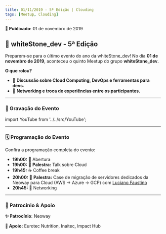 ```yaml
---
title: 01/11/2019 - 5ª Edição | Clouding
tags: [Meetup, Clouding]
---
```


**📅 Publicado:** 01 de novembro de 2019

## 💪 whiteStone_dev - 5ª Edição

Preparem-se para o último evento do ano da whiteStone_dev! No dia **01 de novembro de 2019**, aconteceu o quinto Meetup do grupo **whiteStone_dev**.

**O que rolou?**

- 💬 **Discussão sobre Cloud Computing, DevOps e ferramentas para devs.**
- 🔄 **Networking e troca de experiências entre os participantes.**

---

### 🎥 Gravação do Evento

import YouTube from '../../src/YouTube';

<YouTube id="sYax9N5Yd4U" />

---

### 🗓️ Programação do Evento

Confira a programação completa do evento:

- **19h00:** 🚪 Abertura
- **19h00:** 🌟 **Palestra:** Talk sobre Cloud
- **19h45:** ☕ Coffee break
- **20h00:** 🌟 **Palestra:** Case de migração de servidores dedicados da Neoway para Cloud (AWS -> Azure -> GCP) com [Luciano Faustino](https://www.linkedin.com/in/lborguetti/)
- **20h45:** 🤝 Networking

---

### 🏢 Patrocínio & Apoio

**✨ Patrocínio:** Neoway

**🤝 Apoio:** Eurotec Nutrition, Inaitec, Impact Hub
